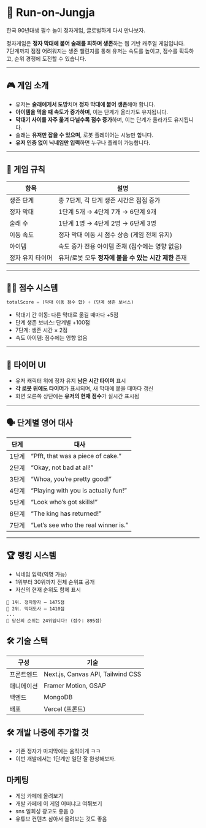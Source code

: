 # 🧬 Run-on-Jungja

한국 90년대생 필수 놀이 정자게임, 글로벌하게 다시 만나보자.

정자게임은 **정자 막대에 붙어 술래를 피하며 생존**하는 웹 기반 캐주얼 게임입니다.  
7단계까지 점점 어려워지는 생존 챌린지를 통해 유저는 속도를 높이고, 점수를 획득하고, 순위 경쟁에 도전할 수 있습니다.

---

## 🎮 게임 소개

- 유저는 **술래에게서 도망**치며 **정자 막대에 붙어 생존**해야 합니다.
- **아이템을 먹을 때 속도가 증가하며**, 이는 단계가 올라가도 유지됩니다.
- **막대기 사이를 자주 옮겨 다닐수록 점수 증가**하며, 이는 단계가 올라가도 유지됩니다.
- 술래는 **유저만 잡을 수 있으며**, 로봇 플레이어는 시늉만 합니다.
- **유저 인증 없이 닉네임만 입력**하면 누구나 플레이 가능합니다.

---

## 🧠 게임 규칙

| 항목             | 설명                                                  |
| ---------------- | ----------------------------------------------------- |
| 생존 단계        | 총 7단계, 각 단계 생존 시간은 점점 증가               |
| 정자 막대        | 1단계 5개 → 4단계 7개 → 6단계 9개                     |
| 술래 수          | 1단계 1명 → 4단계 2명 → 6단계 3명                     |
| 이동 속도        | 정자 막대 이동 시 점수 상승 (게임 전체 유지)          |
| 아이템           | 속도 증가 전용 아이템 존재 (점수에는 영향 없음)       |
| 정자 유지 타이머 | 유저/로봇 모두 **정자에 붙을 수 있는 시간 제한** 존재 |

---

## 🏃‍♂️ 점수 시스템

```ts
totalScore = (막대 이동 점수 합) + (단계 생존 보너스)
```

- 막대기 간 이동: 다른 막대로 옮길 때마다 +5점
- 단계 생존 보너스: 단계별 +100점
- 7단계: 생존 시간 × 2점
- 속도 아이템: 점수에는 영향 없음

---

## 🧭 타이머 UI

- 유저 캐릭터 위에 정자 유지 **남은 시간 타이머** 표시
- **각 로봇 위에도 타이머**가 표시되며, 새 막대에 붙을 때마다 갱신
- 화면 오른쪽 상단에는 **유저의 현재 점수**가 실시간 표시됨

---

## 🗣 단계별 영어 대사

| 단계  | 대사                                |
| ----- | ----------------------------------- |
| 1단계 | “Pfft, that was a piece of cake.”   |
| 2단계 | “Okay, not bad at all!”             |
| 3단계 | “Whoa, you’re pretty good!”         |
| 4단계 | “Playing with you is actually fun!” |
| 5단계 | “Look who’s got skills!”            |
| 6단계 | “The king has returned!”            |
| 7단계 | “Let’s see who the real winner is.” |

---

## 🏆 랭킹 시스템

- 닉네임 입력(익명 가능)
- 1위부터 30위까지 전체 순위표 공개
- 자신의 현재 순위도 함께 표시

```
🥇 1위. 정자왕자 — 1475점
🥈 2위. 막대도사 — 1410점
...
🎯 당신의 순위는 24위입니다! (점수: 895점)

```

## 🛠 기술 스택

| 구성       | 기술                              |
| ---------- | --------------------------------- |
| 프론트엔드 | Next.js, Canvas API, Tailwind CSS |
| 애니메이션 | Framer Motion, GSAP               |
| 백엔드     | MongoDB                           |
| 배포       | Vercel (프론트)                   |

## 🛠 개발 나중에 추가할 것

- 기존 정자가 마지막에는 움직이게 ㅋㅋ
- 이번 개발에서는 1단계만 일단 잘 완성해보자.

## 마케팅

- 게임 카페에 올려보기
- 개발 카페에 이 게임 어떠냐고 여쭤보기
- sns 일회성 광고도 좋음 ()
- 유튜브 컨텐츠 삼아서 올려보는 것도 좋음
